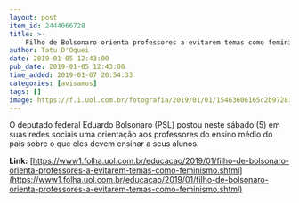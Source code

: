 ```yaml
---
layout: post
item_id: 2444066728
title: >-
    Filho de Bolsonaro orienta professores a evitarem temas como feminismo
author: Tatu D'Oquei
date: 2019-01-05 12:43:00
pub_date: 2019-01-05 12:43:00
time_added: 2019-01-07 20:54:33
categories: [avisamos]
tags: []
image: https://f.i.uol.com.br/fotografia/2019/01/01/15463606165c2b97281142c_1546360616_3x2_xl.jpg
---
```


O deputado federal Eduardo Bolsonaro (PSL) postou neste sábado (5) em suas redes sociais uma orientação aos professores do ensino médio do país sobre o que eles devem ensinar a seus alunos.

**Link:** [https://www1.folha.uol.com.br/educacao/2019/01/filho-de-bolsonaro-orienta-professores-a-evitarem-temas-como-feminismo.shtml](https://www1.folha.uol.com.br/educacao/2019/01/filho-de-bolsonaro-orienta-professores-a-evitarem-temas-como-feminismo.shtml)

